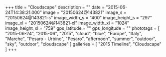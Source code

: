 +++
title = "Cloudscape"
description = ""
date = "2015-06-24T14:38:21.000"
image = "20150624@143821"
image_s = "20150624@143821-s"
image_width_s = "400"
image_height_s = "297"
image_xl = "20150624@143821-xl"
image_width_xl = "1024"
image_height_xl = "759"
gps_latitude = ""
gps_longitude = ""
phototags = [ "2015-06-24", "2015-06", "2015", "cloud", "blue", "Europe", "Italy", "Marche", "Pesaro - Urbino", "Pesaro", "afternoon", "summer", "outdoor", "sky", "outdoor", "cloudscape" ]
galleries = [ "2015 Timeline", "Cloudscape" ]
+++
